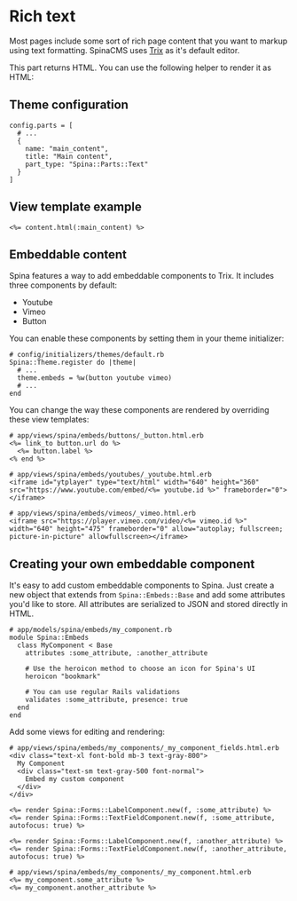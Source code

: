 # Rich text

Most pages include some sort of rich page content that you want to markup using text formatting. SpinaCMS uses [Trix](https://trix-editor.org) as it's default editor.

This part returns HTML. You can use the following helper to render it as HTML:

## Theme configuration

```
config.parts = [
  # ...
  {
    name: "main_content",
    title: "Main content",
    part_type: "Spina::Parts::Text"
  }
]
```

## View template example
```
<%= content.html(:main_content) %>
```

## Embeddable content

Spina features a way to add embeddable components to Trix. It includes three components by default:
- Youtube
- Vimeo
- Button

You can enable these components by setting them in your theme initializer:
```
# config/initializers/themes/default.rb
Spina::Theme.register do |theme|
  # ...
  theme.embeds = %w(button youtube vimeo)
  # ...
end
```

You can change the way these components are rendered by overriding these view templates:

```
# app/views/spina/embeds/buttons/_button.html.erb
<%= link_to button.url do %>
  <%= button.label %>
<% end %>
```

```
# app/views/spina/embeds/youtubes/_youtube.html.erb
<iframe id="ytplayer" type="text/html" width="640" height="360" src="https://www.youtube.com/embed/<%= youtube.id %>" frameborder="0"></iframe>
```

```
# app/views/spina/embeds/vimeos/_vimeo.html.erb
<iframe src="https://player.vimeo.com/video/<%= vimeo.id %>" width="640" height="475" frameborder="0" allow="autoplay; fullscreen; picture-in-picture" allowfullscreen></iframe>
```

## Creating your own embeddable component

It's easy to add custom embeddable components to Spina. Just create a new object that extends from `Spina::Embeds::Base` and add some attributes you'd like to store. All attributes are serialized to JSON and stored directly in HTML.

```
# app/models/spina/embeds/my_component.rb
module Spina::Embeds
  class MyComponent < Base
    attributes :some_attribute, :another_attribute
    
    # Use the heroicon method to choose an icon for Spina's UI
    heroicon "bookmark"
    
    # You can use regular Rails validations
    validates :some_attribute, presence: true
  end
end
```

Add some views for editing and rendering:

```
# app/views/spina/embeds/my_components/_my_component_fields.html.erb
<div class="text-xl font-bold mb-3 text-gray-800">
  My Component
  <div class="text-sm text-gray-500 font-normal">
    Embed my custom component
  </div>
</div>

<%= render Spina::Forms::LabelComponent.new(f, :some_attribute) %>
<%= render Spina::Forms::TextFieldComponent.new(f, :some_attribute, autofocus: true) %>

<%= render Spina::Forms::LabelComponent.new(f, :another_attribute) %>
<%= render Spina::Forms::TextFieldComponent.new(f, :another_attribute, autofocus: true) %>
```

```
# app/views/spina/embeds/my_components/_my_component.html.erb
<%= my_component.some_attribute %>
<%= my_component.another_attribute %>
```
